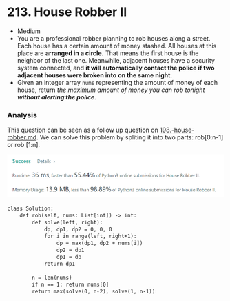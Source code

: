 # 213. House Robber II

* Medium
* You are a professional robber planning to rob houses along a street. Each house has a certain amount of money stashed. All houses at this place are **arranged in a circle.** That means the first house is the neighbor of the last one. Meanwhile, adjacent houses have a security system connected, and **it will automatically contact the police if two adjacent houses were broken into on the same night**.
* Given an integer array `nums` representing the amount of money of each house, return _the maximum amount of money you can rob tonight **without alerting the police**_.

### Analysis&#x20;

This question can be seen as a follow up question on [198.-house-robber.md](../../winter-break/198.-house-robber.md "mention"). We can solve this problem by spliting it into two parts: rob\[0:n-1] or rob \[1:n].&#x20;

![](<../../../../.gitbook/assets/image (268).png>)

```
class Solution:
    def rob(self, nums: List[int]) -> int:
        def solve(left, right):
            dp, dp1, dp2 = 0, 0, 0
            for i in range(left, right+1):
                dp = max(dp1, dp2 + nums[i])
                dp2 = dp1
                dp1 = dp
            return dp1
        
        n = len(nums)
        if n == 1: return nums[0]
        return max(solve(0, n-2), solve(1, n-1))
```
